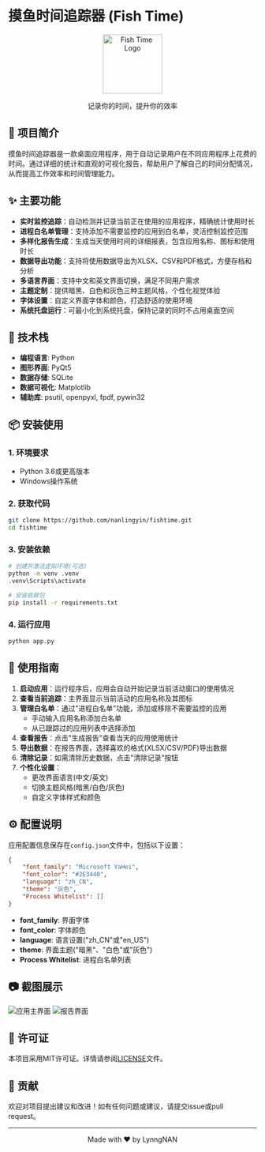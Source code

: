# 摸鱼时间追踪器 (Fish Time)

<div align="center">
  <img src="icon/text.png" alt="Fish Time Logo" width="120">
  <br>
  <p>记录你的时间，提升你的效率</p>
</div>

## 📝 项目简介

摸鱼时间追踪器是一款桌面应用程序，用于自动记录用户在不同应用程序上花费的时间。通过详细的统计和直观的可视化报告，帮助用户了解自己的时间分配情况，从而提高工作效率和时间管理能力。

## ✨ 主要功能

- **实时监控追踪**：自动检测并记录当前正在使用的应用程序，精确统计使用时长
- **进程白名单管理**：支持添加不需要监控的应用到白名单，灵活控制监控范围
- **多样化报告生成**：生成当天使用时间的详细报表，包含应用名称、图标和使用时长
- **数据导出功能**：支持将使用数据导出为XLSX、CSV和PDF格式，方便存档和分析
- **多语言界面**：支持中文和英文界面切换，满足不同用户需求
- **主题定制**：提供暗黑、白色和灰色三种主题风格，个性化视觉体验
- **字体设置**：自定义界面字体和颜色，打造舒适的使用环境
- **系统托盘运行**：可最小化到系统托盘，保持记录的同时不占用桌面空间

## 🔧 技术栈

- **编程语言**: Python
- **图形界面**: PyQt5
- **数据存储**: SQLite
- **数据可视化**: Matplotlib
- **辅助库**: psutil, openpyxl, fpdf, pywin32

## 📦 安装使用

### 1. 环境要求

- Python 3.6或更高版本
- Windows操作系统

### 2. 获取代码

```bash
git clone https://github.com/nanlingyin/fishtime.git
cd fishtime
```

### 3. 安装依赖

```bash
# 创建并激活虚拟环境(可选)
python -m venv .venv
.venv\Scripts\activate

# 安装依赖包
pip install -r requirements.txt
```

### 4. 运行应用

```bash
python app.py
```

## 🚀 使用指南

1. **启动应用**：运行程序后，应用会自动开始记录当前活动窗口的使用情况
2. **查看当前追踪**：主界面显示当前活动的应用名称及其图标
3. **管理白名单**：通过"进程白名单"功能，添加或移除不需要监控的应用
   - 手动输入应用名称添加白名单
   - 从已跟踪过的应用列表中选择添加
4. **查看报告**：点击"生成报告"查看当天的应用使用统计
5. **导出数据**：在报告界面，选择喜欢的格式(XLSX/CSV/PDF)导出数据
6. **清除记录**：如需清除历史数据，点击"清除记录"按钮
7. **个性化设置**：
   - 更改界面语言(中文/英文)
   - 切换主题风格(暗黑/白色/灰色)
   - 自定义字体样式和颜色

## ⚙️ 配置说明

应用配置信息保存在`config.json`文件中，包括以下设置：

```json
{
    "font_family": "Microsoft YaHei",
    "font_color": "#2E3440",
    "language": "zh_CN",
    "theme": "灰色",
    "Process Whitelist": []
}
```

- **font_family**: 界面字体
- **font_color**: 字体颜色
- **language**: 语言设置("zh_CN"或"en_US")
- **theme**: 界面主题("暗黑"、"白色"或"灰色")
- **Process Whitelist**: 进程白名单列表

## 📷 截图展示

![应用主界面](https://placeholder.com/image1) 
![报告界面](https://placeholder.com/image2)

## 📄 许可证

本项目采用MIT许可证。详情请参阅[LICENSE](LICENSE)文件。

## 🤝 贡献

欢迎对项目提出建议和改进！如有任何问题或建议，请提交issue或pull request。

---

<div align="center">
  <p>Made with ❤️ by LynngNAN</p>
</div>
